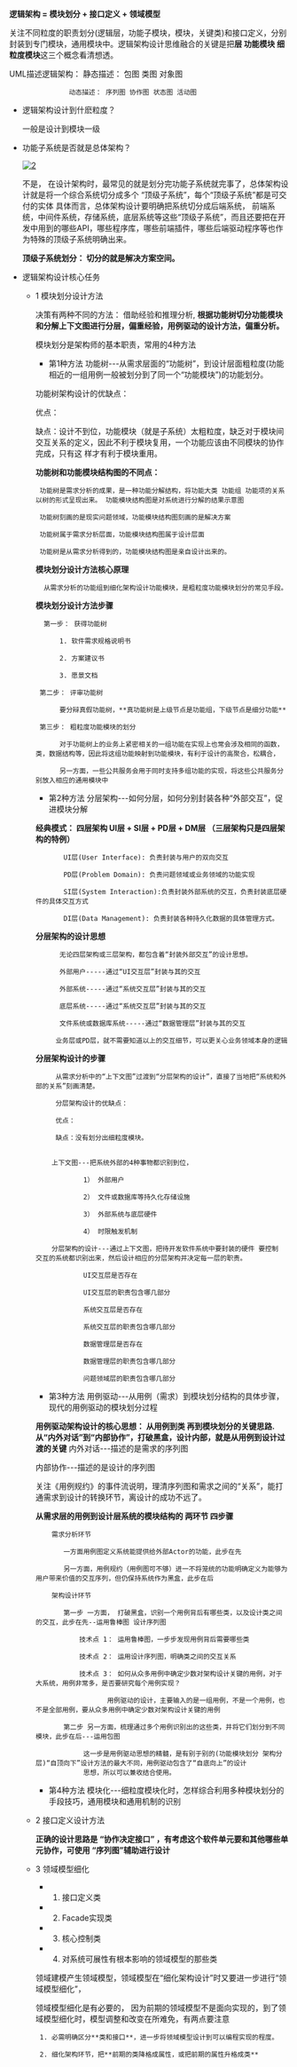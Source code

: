 **逻辑架构 = 模块划分 + 接口定义 + 领域模型**

关注不同粒度的职责划分(逻辑层，功能子模块，模块，关键类)和接口定义，分别封装到专门模块，通用模块中。逻辑架构设计思维融合的关键是把**层 功能模块 细粒度模块**这三个概念看清想透。

UML描述逻辑架构：   静态描述： 包图  类图  对象图

                   动态描述： 序列图 协作图 状态图 活动图
                   
* 逻辑架构设计到什麽粒度？
    
  一般是设计到模块一级
  
* 功能子系统是否就是总体架构？

  <a href="https://ibb.co/HpDw63d"><img src="https://i.ibb.co/mFCZkg8/2.png" alt="2" border="0"></a>
    
  不是， 在设计架构时，最常见的就是划分完功能子系统就完事了，总体架构设计就是将一个综合系统切分成多个 “顶级子系统”，每个“顶级子系统”都是可交付的实体
  具体而言，总体架构设计要明确把系统切分成后端系统， 前端系统，中间件系统，存储系统，底层系统等这些“顶级子系统”，而且还要把在开发中用到的哪些API，哪些程序库，哪些前端插件，哪些后端驱动程序等也作为特殊的顶级子系统明确出来。

  **顶级子系统划分： 切分的就是解决方案空间。**


* 逻辑架构设计核心任务

  * 1  模块划分设计方法
  
       决策有两种不同的方法： 借助经验和推理分析, **根据功能树切分功能模块和分解上下文图进行分层，偏重经验，用例驱动的设计方法，偏重分析。**
       
  
       模块划分是架构师的基本职责，常用的4种方法
      
       * 第1种方法 功能树---从需求层面的“功能树”，到设计层面粗粒度(功能相近的一组用例一般被划分到了同一个“功能模块”)的功能划分。
       
       功能树架构设计的优缺点：
       
       优点：
       
       缺点：设计不到位，功能模块（就是子系统）太粗粒度，缺乏对于模块间交互关系的定义，因此不利于模块复用，一个功能应该由不同模块的协作完成，只有这
             样才有利于模块重用。
       

       **功能树和功能模块结构图的不同点：**
      
         功能树是需求分析的成果，是一种功能分解结构，将功能大类 功能组 功能项的关系以树的形式呈现出来。 功能模块结构图是对系统进行分解的结果示意图
         
         功能树刻画的是现实问题领域，功能模块结构图刻画的是解决方案
         
         功能树属于需求分析层面，功能模块结构图属于设计层面
         
         功能树是从需求分析得到的，功能模块结构图是亲自设计出来的。
      
       **模块划分设计方法核心原理**
     
          从需求分析的功能组到细化架构设计功能模块，是粗粒度功能模块划分的常见手段。      
      
       **模块划分设计方法步骤**
      
          第一步： 获得功能树
      
              1. 软件需求规格说明书
              
              2. 方案建议书
              
              3. 愿景文档
              
         第二步： 评审功能树
      
              要分辩真假功能树，**真功能树是上级节点是功能组，下级节点是细分功能**
              
         第三步： 粗粒度功能模块的划分
      
              对于功能树上的业务上紧密相关的一组功能在实现上也常会涉及相同的函数，类，数据结构等，因此将这组功能映射到功能模块，有利于设计的高聚合，松耦合，
      
              另一方面，一些公共服务会用于同时支持多组功能的实现，将这些公共服务分别放入相应的通用模块中
      
       * 第2种方法 分层架构---如何分层，如何分别封装各种“外部交互”，促进模块分解
         
       **经典模式： 四层架构 UI层 + SI层 + PD层 + DM层 （三层架构只是四层架构的特例）**
         
               UI层(User Interface): 负责封装与用户的双向交互
                   
               PD层(Problem Domain): 负责问题领域或业务领域的功能实现
                   
               SI层(System Interaction):负责封装外部系统的交互，负责封装底层硬件的具体交互方式
                   
               DI层(Data Management): 负责封装各种持久化数据的具体管理方式。
         
       **分层架构的设计思想**
         
              无论四层架构或三层架构，都包含着“封装外部交互”的设计思想。
              
              外部用户-----通过“UI交互层”封装与其的交互
            
              外部系统-----通过“系统交互层”封装与其的交互
         
              底层系统-----通过“系统交互层”封装与其的交互       
              
              文件系统或数据库系统-----通过“数据管理层”封装与其的交互              
         
             业务层或PD层，就不需要知道以上的交互细节，可以更关心业务领域本身的逻辑
         
       **分层架构设计的步骤**
             
             从需求分析中的“上下文图”过渡到“分层架构的设计”，直接了当地把“系统和外部的关系”刻画清楚。
             
             分层架构设计的优缺点：
             
             优点：
             
             缺点：没有划分出细粒度模块。
             
             
            上下文图---把系统外部的4种事物都识别到位，
              
                    1） 外部用户
                    
                    2） 文件或数据库等持久化存储设施
                    
                    3） 外部系统与底层硬件
                    
                    4） 时限触发机制
                    
            分层架构的设计---通过上下文图，把待开发软件系统中要封装的硬件 要控制 交互的系统都识别出来，然后设计相应的分层架构并决定每一层的职责。
            
                    UI交互层是否存在
                    
                    UI交互层的职责包含哪几部分
                    
                    系统交互层是否存在
                    
                    系统交互层的职责包含哪几部分
                    
                    数据管理层是否存在
                    
                    数据管理层的职责包含哪几部分  
                    
                    问题领域层的职责包含哪几部分 
                    
         
       * 第3种方法 用例驱动---从用例（需求）到模块划分结构的具体步骤，现代的用例驱动的模块划分过程
       
       **用例驱动架构设计的核心思想： 从用例到类 再到模块划分的关键思路. 从“内外对话”到“内部协作”，打破黑盒，设计内部，就是从用例到设计过渡的关键**
       内外对话---描述的是需求的序列图
       
       内部协作---描述的是设计的序列图
       
       关注《用例规约》的事件流说明，理清序列图和需求之间的“关系”，能打通需求到设计的转换环节，离设计的成功不远了。
       
       
       **从需求层的用例到设计层系统的模块结构的 两环节 四步骤**
       
            需求分析环节
              
               一方面用例图定义系统能提供给外部Actor的功能，此步在先
               
               另一方面，用例规约（用例图可不够）进一不将笼统的功能明确定义为能够为用户带来价值的交互序列，但仍保持系统作为黑盒，此步在后
            
            架构设计环节
            
               第一步 一方面， 打破黑盒，识别一个用例背后有哪些类，以及设计类之间的交互，此步在先--运用鲁棒图 设计序列图
               
                   技术点 1： 运用鲁棒图，一步步发现用例背后需要哪些类
               
                   技术点 2： 运用设计序列图，明确类之间的交互关系
                   
                   技术点 3： 如何从众多用例中确定少数对架构设计关键的用例，对于大系统，用例非常多，是否要研究每个用例实现？
                   
                          用例驱动的设计，主要输入的是一组用例，不是一个用例，也不是全部用例，要从众多用例中确定少数对架构设计关键的用例
               
               第二步 另一方面，梳理通过多个用例识别出的这些类，并将它们划分到不同模块，此步在后---运用包图
               
                    这一步是用例驱动思想的精髓，是有别于别的(功能模块划分 架构分层)“自顶向下”设计方法的最大不同，用例驱动包含了“自底向上”的设计
                    思想，所以可以兼收结合使用。
               
               
         
       * 第4种方法 模块化---细粒度模块化时，怎样综合利用多种模块划分的手段技巧，通用模块和通用机制的识别
       
                           
    
    
  * 2  接口定义设计方法
  
     **正确的设计思路是 “协作决定接口” ，有考虑这个软件单元要和其他哪些单元协作，可使用 “序列图”辅助进行设计**
  
  * 3  领域模型细化
       * 1. 接口定义类
       * 2. Facade实现类
       * 3. 核心控制类
       * 4. 对系统可展性有根本影响的领域模型的那些类

       领域建模产生领域模型，领域模型在“细化架构设计”时又要进一步进行“领域模型细化”，  

       领域模型细化是有必要的， 因为前期的领域模型不是面向实现的，到了领域模型细化时，模型调整和改变在所难免，有两点要注意
    
         1. 必需明确区分**类和接口**，进一步将领域模型设计到可以编程实现的程度。
    
         2. 细化架构环节，把**前期的类降格成属性，或把前期的属性升格成类**

      
    
  
  
  
